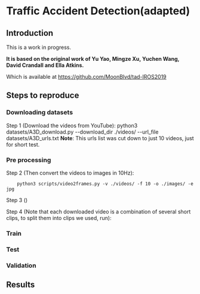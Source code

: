 # Traffic Accident Detection(adapted)

## Introduction
This is a work in progress.

**It is based on the original work of Yu Yao, Mingze Xu, Yuchen Wang, David Crandall and Ella Atkins.**

Which is available at https://github.com/MoonBlvd/tad-IROS2019

## Steps to reproduce

### Downloading datasets
Step 1 (Download the videos from YouTube):
        python3 datasets/A3D_download.py --download_dir ./videos/ --url_file datasets/A3D_urls.txt
**Note**: This urls list was cut down to just 10 videos, just for short test.

### Pre processing
Step 2 (Then convert the videos to images in 10Hz):

        python3 scripts/video2frames.py -v ./videos/ -f 10 -o ./images/ -e jpg

Step 3 ()


Step 4 (Note that each downloaded video is a combination of several short clips, to split them into clips we used,
run):

 
### Train

### Test

### Validation

## Results
